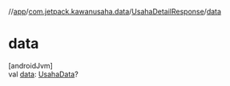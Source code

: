 //[app](../../../index.md)/[com.jetpack.kawanusaha.data](../index.md)/[UsahaDetailResponse](index.md)/[data](data.md)

# data

[androidJvm]\
val [data](data.md): [UsahaData](../-usaha-data/index.md)?
